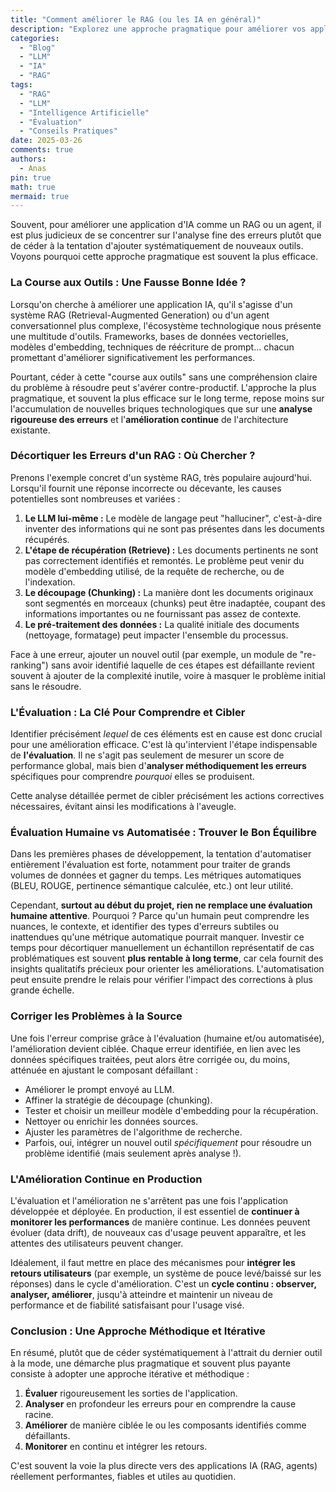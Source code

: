 ```yaml
---
title: "Comment améliorer le RAG (ou les IA en général)"
description: "Explorez une approche pragmatique pour améliorer vos applications IA (RAG, agents) en privilégiant l'analyse rigoureuse des erreurs plutôt que l'ajout systématique de nouveaux outils."
categories:
  - "Blog"
  - "LLM"
  - "IA"
  - "RAG"
tags:
  - "RAG"
  - "LLM"
  - "Intelligence Artificielle"
  - "Évaluation"
  - "Conseils Pratiques"
date: 2025-03-26
comments: true
authors:
  - Anas
pin: true
math: true
mermaid: true
---
```


Souvent, pour améliorer une application d'IA comme un RAG ou un agent, il est plus judicieux de se concentrer sur l'analyse fine des erreurs plutôt que de céder à la tentation d'ajouter systématiquement de nouveaux outils. Voyons pourquoi cette approche pragmatique est souvent la plus efficace.

### La Course aux Outils : Une Fausse Bonne Idée ?

Lorsqu'on cherche à améliorer une application IA, qu'il s'agisse d'un système RAG (Retrieval-Augmented Generation) ou d'un agent conversationnel plus complexe, l'écosystème technologique nous présente une multitude d'outils. Frameworks, bases de données vectorielles, modèles d'embedding, techniques de réécriture de prompt... chacun promettant d'améliorer significativement les performances.

Pourtant, céder à cette "course aux outils" sans une compréhension claire du problème à résoudre peut s'avérer contre-productif. L'approche la plus pragmatique, et souvent la plus efficace sur le long terme, repose moins sur l'accumulation de nouvelles briques technologiques que sur une **analyse rigoureuse des erreurs** et l'**amélioration continue** de l'architecture existante.

### Décortiquer les Erreurs d'un RAG : Où Chercher ?

Prenons l'exemple concret d'un système RAG, très populaire aujourd'hui. Lorsqu'il fournit une réponse incorrecte ou décevante, les causes potentielles sont nombreuses et variées :

1.  **Le LLM lui-même :** Le modèle de langage peut "halluciner", c'est-à-dire inventer des informations qui ne sont pas présentes dans les documents récupérés.
2.  **L'étape de récupération (Retrieve) :** Les documents pertinents ne sont pas correctement identifiés et remontés. Le problème peut venir du modèle d'embedding utilisé, de la requête de recherche, ou de l'indexation.
3.  **Le découpage (Chunking) :** La manière dont les documents originaux sont segmentés en morceaux (chunks) peut être inadaptée, coupant des informations importantes ou ne fournissant pas assez de contexte.
4.  **Le pré-traitement des données :** La qualité initiale des documents (nettoyage, formatage) peut impacter l'ensemble du processus.

Face à une erreur, ajouter un nouvel outil (par exemple, un module de "re-ranking") sans avoir identifié laquelle de ces étapes est défaillante revient souvent à ajouter de la complexité inutile, voire à masquer le problème initial sans le résoudre.

### L'Évaluation : La Clé Pour Comprendre et Cibler

Identifier précisément *lequel* de ces éléments est en cause est donc crucial pour une amélioration efficace. C'est là qu'intervient l'étape indispensable de **l'évaluation**. Il ne s'agit pas seulement de mesurer un score de performance global, mais bien d'**analyser méthodiquement les erreurs** spécifiques pour comprendre *pourquoi* elles se produisent.

Cette analyse détaillée permet de cibler précisément les actions correctives nécessaires, évitant ainsi les modifications à l'aveugle.

### Évaluation Humaine vs Automatisée : Trouver le Bon Équilibre

Dans les premières phases de développement, la tentation d'automatiser entièrement l'évaluation est forte, notamment pour traiter de grands volumes de données et gagner du temps. Les métriques automatiques (BLEU, ROUGE, pertinence sémantique calculée, etc.) ont leur utilité.

Cependant, **surtout au début du projet, rien ne remplace une évaluation humaine attentive**. Pourquoi ? Parce qu'un humain peut comprendre les nuances, le contexte, et identifier des types d'erreurs subtiles ou inattendues qu'une métrique automatique pourrait manquer. Investir ce temps pour décortiquer manuellement un échantillon représentatif de cas problématiques est souvent **plus rentable à long terme**, car cela fournit des insights qualitatifs précieux pour orienter les améliorations. L'automatisation peut ensuite prendre le relais pour vérifier l'impact des corrections à plus grande échelle.

### Corriger les Problèmes à la Source

Une fois l'erreur comprise grâce à l'évaluation (humaine et/ou automatisée), l'amélioration devient ciblée. Chaque erreur identifiée, en lien avec les données spécifiques traitées, peut alors être corrigée ou, du moins, atténuée en ajustant le composant défaillant :

*   Améliorer le prompt envoyé au LLM.
*   Affiner la stratégie de découpage (chunking).
*   Tester et choisir un meilleur modèle d'embedding pour la récupération.
*   Nettoyer ou enrichir les données sources.
*   Ajuster les paramètres de l'algorithme de recherche.
*   Parfois, oui, intégrer un nouvel outil *spécifiquement* pour résoudre un problème identifié (mais seulement après analyse !).

### L'Amélioration Continue en Production

L'évaluation et l'amélioration ne s'arrêtent pas une fois l'application développée et déployée. En production, il est essentiel de **continuer à monitorer les performances** de manière continue. Les données peuvent évoluer (data drift), de nouveaux cas d'usage peuvent apparaître, et les attentes des utilisateurs peuvent changer.

Idéalement, il faut mettre en place des mécanismes pour **intégrer les retours utilisateurs** (par exemple, un système de pouce levé/baissé sur les réponses) dans le cycle d'amélioration. C'est un **cycle continu : observer, analyser, améliorer**, jusqu'à atteindre et maintenir un niveau de performance et de fiabilité satisfaisant pour l'usage visé.

### Conclusion : Une Approche Méthodique et Itérative

En résumé, plutôt que de céder systématiquement à l'attrait du dernier outil à la mode, une démarche plus pragmatique et souvent plus payante consiste à adopter une approche itérative et méthodique :

1.  **Évaluer** rigoureusement les sorties de l'application.
2.  **Analyser** en profondeur les erreurs pour en comprendre la cause racine.
3.  **Améliorer** de manière ciblée le ou les composants identifiés comme défaillants.
4.  **Monitorer** en continu et intégrer les retours.

C'est souvent la voie la plus directe vers des applications IA (RAG, agents) réellement performantes, fiables et utiles au quotidien.
